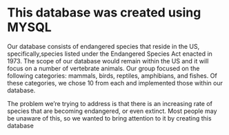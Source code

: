 <h1> This database was created using MYSQL </h1>

<p>Our database consists of endangered species that reside in the US, specifically,species listed under the Endangered Species Act enacted in 1973. The scope of our database would remain within the US and it will focus on a number of vertebrate animals. Our group focused on the following categories: mammals, birds, reptiles, amphibians, and fishes. Of these categories, we chose 10 from each and implemented those within our database.</p>

<p>The problem we’re trying to address is that there is an increasing rate of species that are becoming endangered, or even extinct. Most people may be unaware of this, so we wanted to bring attention to it by creating this database </p>

